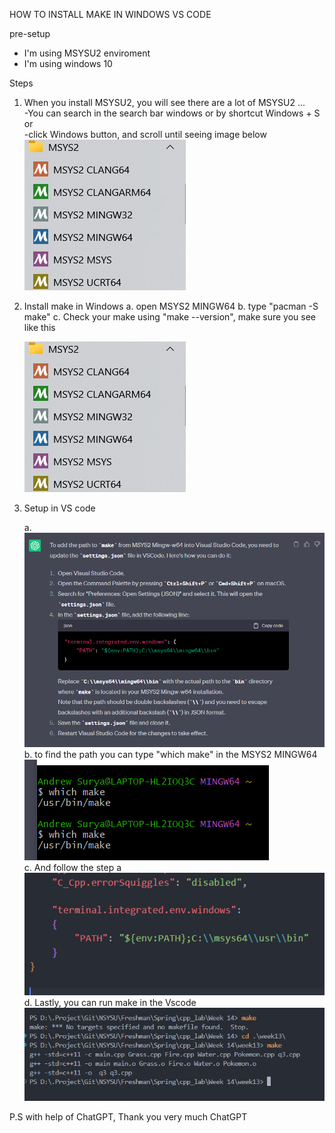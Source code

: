
HOW TO INSTALL MAKE IN WINDOWS VS CODE

pre-setup
- I'm using MSYSU2 enviroment
- I'm using windows 10

Steps
1. When you install MSYSU2, you will see there are a lot of MSYSU2 ... <br>
-You can search in the search bar windows or by shortcut Windows + S <br>
or <br>
-click Windows button, and scroll until seeing image below<br>
![MSYS2](../images/MSYS2%202023-05-25%20221627.png)

2. Install make in Windows
    a. open MSYS2 MINGW64
    b. type "pacman -S make"
    c. Check your make using "make --version", make sure you see like this

    ![Make_version](../images/MSYS2%202023-05-25%20221627.png)

3. Setup in VS code

    a. ![WithChatGPT](../images/setupvscode_chatgptScreenshot%202023-05-25%20222421.png)
    b. to find the path you can type "which make" in the MSYS2 MINGW64 <br>
    ![Which_make](../images/which_makeScreenshot%202023-05-25%20222753.png) <br>
    c. And follow the step a <br>
    ![json](../images/json.cScreenshot%202023-05-25%20222854.png) <br>
    d. Lastly, you can run make in the Vscode <br>
    ![Final_run](../images/final_run.png)














P.S with help of ChatGPT, Thank you very much ChatGPT
